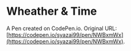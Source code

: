 # Wheather & Time

A Pen created on CodePen.io. Original URL: [https://codepen.io/syazai99/pen/NWBxmWx](https://codepen.io/syazai99/pen/NWBxmWx).

